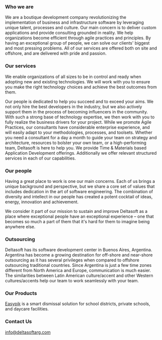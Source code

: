 ### Who we are

We are a boutique development company revolutionizing the implementation of business and infrastructure software by leveraging unique talent, processes and culture.
Our main concern is to deliver custom applications and provide consulting grounded in reality. We help organizations become efficient through agile practices and principles. By having an exceptional group of people, we can solve our clients' biggest and most pressing problems. All of our services are offered both on site and offshore, and are delivered with pride and passion.

### Our services

We enable organizations of all sizes to be in control and ready when adopting new and existing technologies. We will work with you to ensure you make the right technology choices and achieve the best outcomes from them.

Our people is dedicated to help you succeed and to exceed your aims. We not only hire the best developers in the industry, but we also actively support them in the process of becoming influencers in the community.
With such a strong base of technology expertise, we then work with you to fully realize the business drivers for your project. While we promote Agile Practices, our consultants have considerable enterprise experience, and will easily adapt to your methodologies, processes, and toolsets.
Whether you need a consultant for a day a month to guide your team on strategy and architecture, resources to bolster your own team, or a high-performing team, Deltasoft is here to help you.
We provide Time & Materials based Application Development offerings. Additionally we offer relevant structured services in each of our capabilities. 

### Our people

Having a great place to work is one our main concerns. Each of us brings a unique background and perspective, but we share a core set of values that includes dedication in the art of software engineering.
The combination of diversity and intellect in our people has created a potent cocktail of ideas, energy, innovation and achievement.

We consider it part of our mission to sustain and improve Deltasoft as a place where exceptional people have an exceptional experience – one that becomes so much a part of them that it's hard for them to imagine being anywhere else.

### Outsourcing

Deltasoft has its software development center in Buenos Aires, Argentina.
Argentina has become a growing destination for off-shore and near-shore outsourcing as it has several privileges when compared to offshore outsourcing traditional countries.
Since Argentina is just a few time zones different from North America and Europe, communication is much easier. The similarities between Latin American culture/accent and other Western cultures/accents help our team to work seamlessly with your team.

### Our Products

[Easypik](easypik.app) is a smart dismissal solution for school districts, private schools, and daycare facilities. 

### Contact Us

info@deltasoftarg.com




